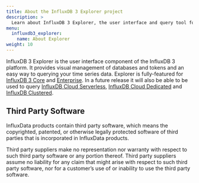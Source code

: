```yaml
---
title: About the InfluxDB 3 Explorer project
description: >
  Learn about InfluxDB 3 Explorer, the user interface and query tool for InfluxDB 3.
menu:
  influxdb3_explorer:
    name: About Explorer
weight: 10
---
```


InfluxDB 3 Explorer is the user interface component of the InfluxDB 3 platform.
It provides visual management of databases and tokens and an easy way to querying
your time series data. Explorer is fully-featured for [InfluxDB 3 Core](/influxdb3/core/)
and [Enterprise](/influxdb3/enterprise/).  In a future release it will also be able to 
be used to query [InfluxDB Cloud Serverless](/influxdb3/cloud-serverless/),
[InfluxDB Cloud Dedicated](/influxdb3/cloud-dedicated/)
and [InfluxDB Clustered](/influxdb3/clustered/).

## Third Party Software

InfluxData products contain third party software, which means the copyrighted,
patented, or otherwise legally protected software of third parties that is
incorporated in InfluxData products.

Third party suppliers make no representation nor warranty with respect to such
third party software or any portion thereof. Third party suppliers assume no
liability for any claim that might arise with respect to such third party software,
nor for a customer’s use of or inability to use the third party software.
